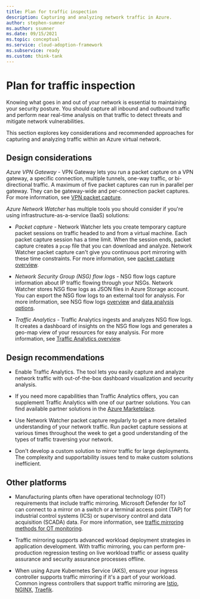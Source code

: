 ```yaml
---
title: Plan for traffic inspection
description: Capturing and analyzing network traffic in Azure.
author: stephen-sumner
ms.author: ssumner
ms.date: 09/15/2021
ms.topic: conceptual
ms.service: cloud-adoption-framework
ms.subservice: ready
ms.custom: think-tank
---
```


# Plan for traffic inspection

Knowing what goes in and out of your network is essential to maintaining your security posture. You should capture all inbound and outbound traffic and perform near real-time analysis on that traffic to detect threats and mitigate network vulnerabilities.

This section explores key considerations and recommended approaches for capturing and analyzing traffic within an Azure virtual network.

## Design considerations

*Azure VPN Gateway -* VPN Gateway lets you run a packet capture on a VPN gateway, a specific connection, multiple tunnels, one-way traffic, or bi-directional traffic. A maximum of five packet captures can run in parallel per gateway. They can be gateway-wide and per-connection packet captures. For more information, see [VPN packet capture](/azure/vpn-gateway/packet-capture).

*Azure Network Watcher* has multiple tools you should consider if you're using infrastructure-as-a-service (IaaS) solutions:

- *Packet capture -* Network Watcher lets you create temporary capture packet sessions on traffic headed to and from a virtual machine. Each packet capture session has a time limit. When the session ends, packet capture creates a `pcap` file that you can download and analyze. Network Watcher packet capture can't give you continuous port mirroring with these time constraints. For more information, see [packet capture overview](/azure/network-watcher/network-watcher-packet-capture-overview).
  
- *Network Security Group (NSG) flow logs -* NSG flow logs capture information about IP traffic flowing through your NSGs. Network Watcher stores NSG flow logs as JSON files in Azure Storage account. You can export the NSG flow logs to an external tool for analysis. For more information, see NSG flow logs [overview](/azure/network-watcher/network-watcher-nsg-flow-logging-overview) and [data analysis options](/azure/network-watcher/network-watcher-visualize-nsg-flow-logs-power-bi).
  
- *Traffic Analytics -* Traffic Analytics ingests and analyzes NSG flow logs. It creates a dashboard of insights on the NSG flow logs and generates a geo-map view of your resources for easy analysis. For more information, see [Traffic Analytics overview](/azure/network-watcher/traffic-analytics).

## Design recommendations

- Enable Traffic Analytics. The tool lets you easily capture and analyze network traffic with out-of-the-box dashboard visualization and security analysis.

- If you need more capabilities than Traffic Analytics offers, you can supplement Traffic Analytics with one of our partner solutions. You can find available partner solutions in the [Azure Marketplace](https://azuremarketplace.microsoft.com/home).

- Use Network Watcher packet capture regularly to get a more detailed understanding of your network traffic. Run packet capture sessions at various times throughout the week to get a good understanding of the types of traffic traversing your network.

- Don't develop a custom solution to mirror traffic for large deployments. The complexity and supportability issues tend to make custom solutions inefficient.

## Other platforms

- Manufacturing plants often have operational technology (OT) requirements that include traffic mirroring. Microsoft Defender for IoT can connect to a mirror on a switch or a terminal access point (TAP) for industrial control systems (ICS) or supervisory control and data acquisition (SCADA) data. For more information, see [traffic mirroring methods for OT monitoring](/azure/defender-for-iot/organizations/best-practices/traffic-mirroring-methods).

- Traffic mirroring supports advanced workload deployment strategies in application development. With traffic mirroring, you can perform pre-production regression testing on live workload traffic or assess quality assurance and security assurance processes offline.

- When using Azure Kubernetes Service (AKS), ensure your ingress controller supports traffic mirroring if it's a part of your workload. Common ingress controllers that support traffic mirroring are [Istio](https://istio.io/latest/docs/tasks/traffic-management/mirroring/), [NGINX](https://nginx.org/en/docs/http/ngx_http_mirror_module.html), [Traefik](https://doc.traefik.io/traefik/routing/services/#mirroring-service).
